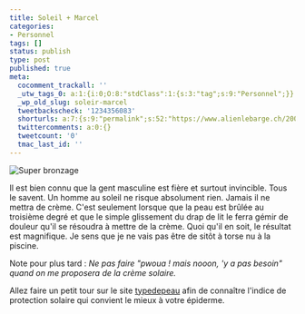 ```yaml
---
title: Soleil + Marcel
categories:
- Personnel
tags: []
status: publish
type: post
published: true
meta:
  cocomment_trackall: ''
  _utw_tags_0: a:1:{i:0;O:8:"stdClass":1:{s:3:"tag";s:9:"Personnel";}}
  _wp_old_slug: soleir-marcel
  tweetbackscheck: '1234356083'
  shorturls: a:7:{s:9:"permalink";s:52:"https://www.alienlebarge.ch/2007/06/21/soleil-marcel/";s:7:"tinyurl";s:25:"https://tinyurl.com/aex7yk";s:4:"isgd";s:17:"https://is.gd/iNRI";s:5:"bitly";s:18:"https://bit.ly/DEMW";s:5:"snipr";s:22:"https://snipr.com/bibph";s:5:"snurl";s:22:"https://snurl.com/bibph";s:7:"snipurl";s:24:"https://snipurl.com/bibph";}
  twittercomments: a:0:{}
  tweetcount: '0'
  tmac_last_id: ''
---
```

 <img src="https://dlgjp9x71cipk.cloudfront.net/2007/06/superbronzage.png" alt="Super bronzage" />

Il est bien connu que la gent masculine est fière et surtout invincible. Tous le savent. Un homme au soleil ne risque absolument rien. Jamais il ne mettra de crème. C'est seulement lorsque que la peau est brûlée au troisième degré et que le simple glissement du drap de lit le ferra gémir de douleur qu'il se résoudra à mettre de la crème.
Quoi qu'il en soit, le résultat est magnifique. Je sens que je ne vais pas être de sitôt à torse nu à la piscine.

Note pour plus tard : <em>Ne pas faire "pwoua ! mais nooon, 'y a pas besoin" quand on me proposera de la crème solaire.</em>

Allez faire un petit tour sur le site <a href="https://www.typedepeau.ch" title="www.typedepeau.ch">typedepeau</a> afin de connaître l'indice de protection solaire qui convient le mieux à votre épiderme.
